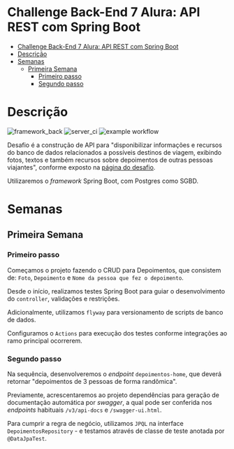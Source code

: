 Challenge Back-End 7 Alura: API REST com Spring Boot
==========================

<!-- TOC -->
* [Challenge Back-End 7 Alura: API REST com Spring Boot](#challenge-back-end-7-alura-api-rest-com-spring-boot)
* [Descrição](#descrição)
* [Semanas](#semanas)
  * [Primeira Semana](#primeira-semana-)
    * [Primeiro passo](#primeiro-passo)
    * [Segundo passo](#segundo-passo)
<!-- TOC -->

# Descrição

![framework_back](https://img.shields.io/badge/Spring_Boot-F2F4F9?style=for-the-badge&logo=spring-boot)
![server_ci](https://img.shields.io/badge/Github%20Actions-282a2e?style=for-the-badge&logo=githubactions&logoColor=367cfe)
![example workflow](https://github.com/vsantsal/alura-challenge-backend-7/actions/workflows/maven.yml/badge.svg)

Desafio é a construção de API para "disponibilizar informações e recursos do banco de dados relacionados a possíveis destinos de viagem, exibindo fotos, textos e também recursos sobre depoimentos de outras pessoas viajantes", conforme exposto na [página do desafio](https://www.alura.com.br/challenges/back-end-7).

Utilizaremos o *framework* Spring Boot, com Postgres como SGBD.

# Semanas

## Primeira Semana 

### Primeiro passo

Começamos o projeto fazendo o CRUD para Depoimentos, que consistem de: `Foto`, `Depoimento` e `Nome da pessoa que fez o depoimento`.

Desde o início, realizamos testes Spring Boot para guiar o desenvolvimento do `controller`, validações e restrições.

Adicionalmente, utilizamos `flyway` para versionamento de scripts de banco de dados.

Configuramos o `Actions` para execução dos testes conforme integrações ao ramo principal ocorrerem.

### Segundo passo

Na sequência, desenvolveremos o *endpoint* `depoimentos-home`, que deverá retornar "depoimentos de 3 pessoas de forma randômica".

Previamente, acrescentaremos ao projeto dependências para geração de documentação automática por *swagger*, a qual pode ser conferida nos *endpoints* habituais `/v3/api-docs` e `/swagger-ui.html`.

Para cumprir a regra de negócio, utilizamos `JPQL` na interface `DepoimentosRepository` - e testamos através de classe de teste anotada por `@DataJpaTest`.